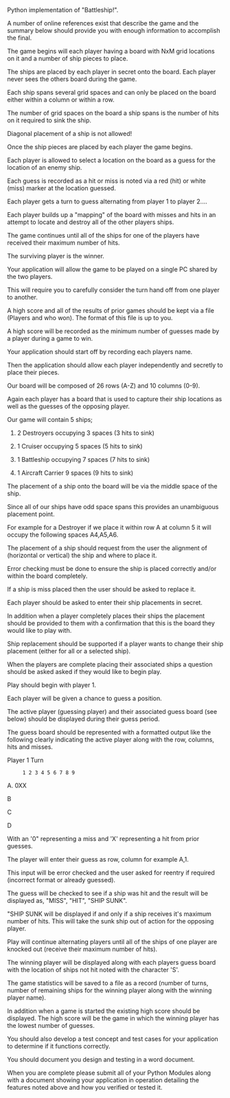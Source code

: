 Python implementation of "Battleship!".

A number of online references exist that describe the game and the summary below should provide you with enough information to accomplish the final.

The  game begins will each player having a board with NxM grid locations on it and a number of ship pieces to place.

The ships are placed by each player in secret onto the board.  Each player never sees the others board during the game.

Each ship spans several grid spaces and can only be placed on the board either within a column or within a row.

The number of grid spaces on the board a ship spans is the number of hits on it required to sink the ship.

Diagonal placement of a ship is not allowed!

Once the ship pieces are placed by each player the game begins.

Each player is allowed to select a location on the board as a guess for the location of an enemy ship. 

Each guess is recorded as a hit or miss is noted via a red (hit) or white (miss) marker at the location guessed.

Each player gets a turn to guess alternating from player  1 to player 2....

Each player builds up a "mapping" of the board with misses and hits in an attempt to locate and destroy all of the other players ships.

The game continues until all of the ships for one of the players have received their maximum number of hits.

The surviving player is the winner.

Your application will allow the game to be played on a single PC shared by the two players.

This will require you to carefully consider the turn hand off from one player to another.

A high score and all of the results of prior games should be kept via a file (Players and who won).  The format of this file is up to you.

A high score will be recorded as the minimum number of guesses made by a player during a game to win.

Your application should start off by recording each players name.

Then  the application should allow each player independently and secretly to place their pieces.

Our board will be composed of 26 rows (A-Z) and 10 columns (0-9).

Again each player has a board that is used to capture their ship locations as well as the guesses of the opposing player.

Our game will contain 5 ships;

1.  2 Destroyers occupying 3 spaces (3 hits to sink)

2.  1 Cruiser occupying 5 spaces (5 hits to sink)

3.  1 Battleship occupying 7 spaces (7 hits to sink)

4.  1 Aircraft Carrier 9 spaces (9 hits to sink)

The placement of a ship onto the board will be via the middle space of the ship.

Since all of our ships have odd space spans this provides an unambiguous placement point. 

For example for a Destroyer if we place it within row A at column 5 it will occupy the following spaces A4,A5,A6.

The placement of a ship should request from the user the alignment of (horizontal or vertical)  the ship and where to place it.

Error checking must be done to ensure the ship is placed correctly and/or within the board completely. 

If a ship is miss placed then the user should be asked to replace it.

Each player should be asked to enter their ship placements in secret.

In addition when a player completely places their ships the placement should be provided to them with a confirmation that this is the board they would like to play with.

Ship replacement should be supported if a player wants to change their ship placement (either for all or a selected ship).

When the players are complete placing their associated ships a question should be asked asked if they would like to begin play.

Play should begin with player 1.

Each player will be given a chance to guess a position.  

The active player (guessing player) and their associated guess board (see below) should be displayed during their guess period.

The guess board should be represented with a formatted output like the following clearly indicating the active player along with the row, columns, hits and misses.

Player 1 Turn

         1 2 3 4 5 6 7 8 9

A.     0XX

B

C

D

With an '0" representing a miss and 'X' representing a hit from prior guesses.

The player will enter their guess as row, column for example A,1.

This input will be error checked and the user asked for reentry if required (incorrect format or already guessed).

The guess will be checked to see if a ship was hit and the result will be displayed as, "MISS", "HIT", "SHIP SUNK".

"SHIP SUNK will be displayed if and only if a ship receives it's maximum number of hits.  This will take the sunk ship out of action for the opposing player.

Play will continue alternating players until all of the ships of one player are knocked out (receive their maximum number of hits).

The winning player will be displayed along with each players guess board with the location of ships not hit noted with the character 'S'.

The game statistics will be saved to a file as a record (number of turns, number of remaining ships for the winning player along with the winning player name).

In addition when a game is started the existing high score should be displayed.  The high score will be the game in which the winning player has the lowest number of guesses.

You should also develop a test concept and test cases for your application to determine if it functions correctly.

You should document you design and testing in a word document.

When you are complete please submit all of your Python Modules along with a document showing your application in operation detailing the features noted above and how you verified or tested it.

